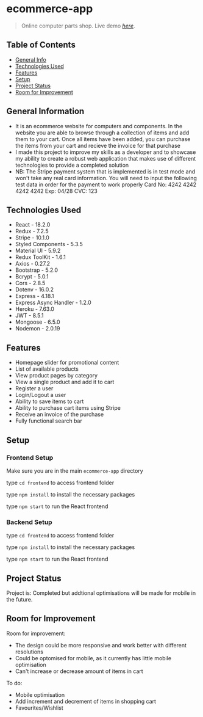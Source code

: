 # ecommerce-app
> Online computer parts shop.
> Live demo [_here_](https://taupe-bublanina-2943f1.netlify.app/).

## Table of Contents
* [General Info](#general-information)
* [Technologies Used](#technologies-used)
* [Features](#features)
* [Setup](#setup)
* [Project Status](#project-status)
* [Room for Improvement](#room-for-improvement)

## General Information
- It is an ecommerce website for computers and components. In the website you are able to browse through a collection of items and add them to your cart. Once all       items have been added, you can purchase the items from your cart and recieve the invoice for that purchase
- I made this project to improve my skills as a developer and to showcase my ability to create a robust web application that makes use of different technologies to       provide a completed solution
- NB: The Stripe payment system that is implemented is in test mode and won't take any real card information. You will need to input the following test data in order     for the payment to work properly
  Card No: 4242 4242 4242 4242
  Exp: 04/28
  CVC: 123

## Technologies Used
- React - 18.2.0
- Redux - 7.2.5
- Stripe - 10.1.0
- Styled Components - 5.3.5
- Material UI - 5.9.2
- Redux ToolKit - 1.6.1
- Axios - 0.27.2
- Bootstrap - 5.2.0
- Bcrypt - 5.0.1
- Cors - 2.8.5
- Dotenv - 16.0.2
- Express - 4.18.1
- Express Async Handler - 1.2.0
- Heroku - 7.63.0
- JWT - 8.5.1
- Mongoose - 6.5.0
- Nodemon - 2.0.19

## Features
- Homepage slider for promotional content 
- List of available products 
- View product pages by category
- View a single product and add it to cart
- Register a user
- Login/Logout a user
- Ability to save items to cart 
- Ability to purchase cart items using Stripe
- Receive an invoice of the purchase 
- Fully functional search bar 

## Setup

### Frontend Setup

Make sure you are in the main `ecommerce-app` directory 

type `cd frontend` to access frontend folder

type `npm install` to install the necessary packages 

type `npm start` to run the React frontend

### Backend Setup

type `cd frontend` to access frontend folder

type `npm install` to install the necessary packages 

type `npm start` to run the React frontend

## Project Status
Project is: Completed but addtional optimisations will be made for mobile in the future.

## Room for Improvement

Room for improvement:
- The design could be more responsive and work better with different resolutions 
- Could be optomised for mobile, as it currently has little mobile optimisation 
- Can't increase or decrease amount of items in cart

To do:
- Mobile optimisation
- Add increment and decrement of items in shopping cart
- Favourites/Wishlist
